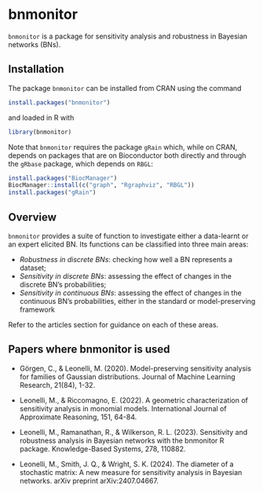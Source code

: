 
<!-- README.md is generated from README.Rmd. Please edit that file -->

# bnmonitor

`bnmonitor` is a package for sensitivity analysis and robustness in
Bayesian networks (BNs).

## Installation

The package `bnmonitor` can be installed from CRAN using the command

``` r
install.packages("bnmonitor")
```

and loaded in R with

``` r
library(bnmonitor)
```

Note that `bnmonitor` requires the package `gRain` which, while on CRAN,
depends on packages that are on Bioconductor both directly and through
the `gRbase` package, which depends on `RBGL`:

``` r
install.packages("BiocManager")
BiocManager::install(c("graph", "Rgraphviz", "RBGL"))
install.packages("gRain")
```

## Overview

`bnmonitor` provides a suite of function to investigate either a
data-learnt or an expert elicited BN. Its functions can be classified
into three main areas:

-   *Robustness in discrete BNs*: checking how well a BN represents a
    dataset;
-   *Sensitivity in discrete BNs*: assessing the effect of changes in
    the discrete BN’s probabilities;
-   *Sensitivity in continuous BNs*: assessing the effect of changes in
    the continuous BN’s probabilities, either in the standard or
    model-preserving framework

<!-- The prequential diagnostics examine the forecasts that flow from a model in sequence. -->
<!-- Each monitor given below indicates the probability of a particular observation based on the previous observations and the model structure.  -->
<!-- In the prequential mindset, we compute a probability of each subsequent observation based on all previous data points.  -->
<!-- These observations are then scored, and in this package we use the logarithmic score function. -->
<!-- The observations are then standardized to give a z-score statistic.  -->
<!-- Following the recommendation of Cowell (2007), scores indicate a poor fit where |z| > 1.96  -->
<!-- We demonstrate the efficacy of the prequential monitors with the Asia data set from the bnlearn package. Details of the variables (nodes) can be found in the documentation for bnlearn. -->

Refer to the articles section for guidance on each of these areas.

## Papers where bnmonitor is used

 - Görgen, C., & Leonelli, M. (2020). Model-preserving sensitivity analysis for families of Gaussian distributions. Journal of Machine Learning Research, 21(84), 1-32.
 
 - Leonelli, M., & Riccomagno, E. (2022). A geometric characterization of sensitivity analysis in monomial models. International Journal of Approximate Reasoning, 151, 64-84.
 
 - Leonelli, M., Ramanathan, R., & Wilkerson, R. L. (2023). Sensitivity and robustness analysis in Bayesian networks with the bnmonitor R package. Knowledge-Based Systems, 278, 110882.
 
 - Leonelli, M., Smith, J. Q., & Wright, S. K. (2024). The diameter of a stochastic matrix: A new measure for sensitivity analysis in Bayesian networks. arXiv preprint arXiv:2407.04667.
